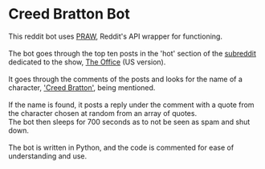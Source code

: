# Creed Bratton Bot

This reddit bot uses [PRAW](https://praw.readthedocs.io/en/stable/#), Reddit's API wrapper for functioning. <br><br>
The bot goes through the top ten posts in the 'hot' section of the [subreddit](https://www.reddit.com/r/DunderMifflin/) dedicated to the show, [The Office](https://en.wikipedia.org/wiki/The_Office_(American_TV_series)) (US version). <br><br>
It goes through the comments of the posts and looks for the name of a character, ['Creed Bratton'](https://theoffice.fandom.com/wiki/Creed_Bratton), being mentioned. <br><br>
If the name is found, it posts a reply under the comment with a quote from the character chosen at random from an array of quotes. <br>
The bot then sleeps for 700 seconds as to not be seen as spam and shut down. <br><br>
The bot is written in Python, and the code is commented for ease of understanding and use.
